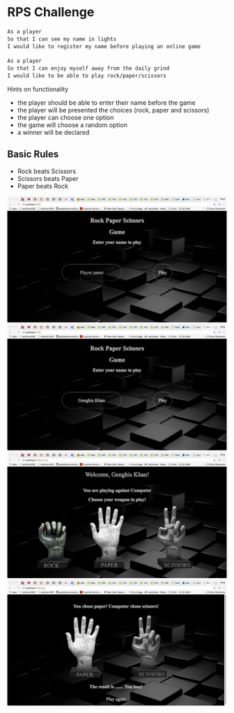 # RPS Challenge


```sh
As a player
So that I can see my name in lights
I would like to register my name before playing an online game

As a player
So that I can enjoy myself away from the daily grind
I would like to be able to play rock/paper/scissors
```

Hints on functionality

- the player should be able to enter their name before the game
- the player will be presented the choices (rock, paper and scissors)
- the player can choose one option
- the game will choose a random option
- a winner will be declared

## Basic Rules

- Rock beats Scissors
- Scissors beats Paper
- Paper beats Rock


![Start](readme_images/RPS1.png)
![Enter name](readme_images/RPS2.png)
![Choose weapon](readme_images/RPS3.png)
![The winner is....](readme_images/RPS4.png)

